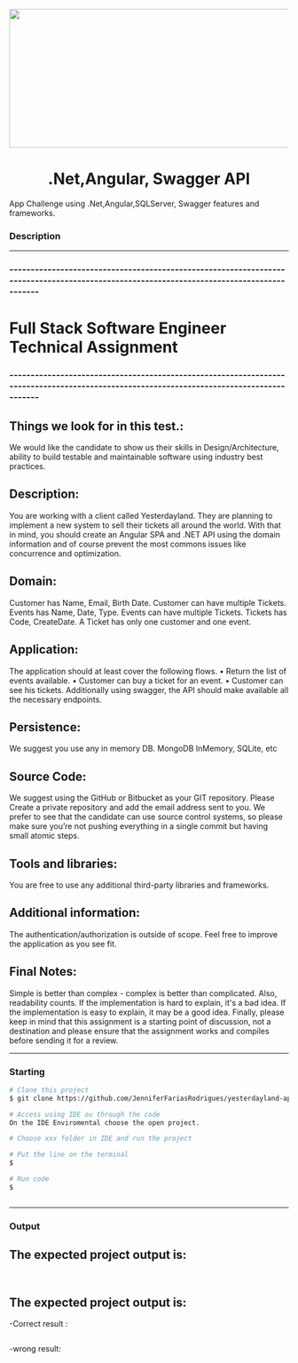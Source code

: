 <p align="center">
 <img src="https://media.licdn.com/dms/image/C5612AQH-LQYdtYahzg/article-cover_image-shrink_600_2000/0/1626661672527?e=2147483647&v=beta&t=YgZLzjK2VoKCQuJtBn_8gk8yNf9H1P3yvmao1ybol6k" height="250" width="700">  </p>
 <h1 align="center">.Net,Angular, Swagger API</h1>
<p align="center">
</p>
App Challenge using .Net,Angular,SQLServer, Swagger features and frameworks.


### Description 
---
### -----------------------------------------------------------------------------------------------------------------------------------------
# Full Stack Software Engineer Technical Assignment
### -----------------------------------------------------------------------------------------------------------------------------------------

## Things we look for in this test.:
We would like the candidate to show us their skills in Design/Architecture, ability to build testable and maintainable
software using industry best practices.

## Description:
You are working with a client called Yesterdayland. They are planning to implement a new
system to sell their tickets all around the world. With that in mind, you should create an
Angular SPA and .NET API using the domain information and of course prevent the most
commons issues like concurrence and optimization.

## Domain:
Customer has Name, Email, Birth Date.
Customer can have multiple Tickets.
Events has Name, Date, Type.
Events can have multiple Tickets.
Tickets has Code, CreateDate.
A Ticket has only one customer and one event.
## Application:
The application should at least cover the following flows.
• Return the list of events available.
• Customer can buy a ticket for an event.
• Customer can see his tickets.
Additionally using swagger, the API should make available all the necessary endpoints.
## Persistence:
We suggest you use any in memory DB. MongoDB InMemory, SQLite, etc
## Source Code:
We suggest using the GitHub or Bitbucket as your GIT repository.
Please Create a private repository and add the email address sent to you.
We prefer to see that the candidate can use source control systems, so please make sure you’re not pushing everything in a
single commit but having small atomic steps.
## Tools and libraries:
You are free to use any additional third-party libraries and frameworks.
## Additional information:
The authentication/authorization is outside of scope. Feel free to improve the
application as you see fit.
## Final Notes:
Simple is better than complex - complex is better than complicated. Also, readability counts. If the
implementation is hard to explain, it's a bad idea.
If the implementation is easy to explain, it may be a good idea.
Finally, please keep in mind that this assignment is a starting point of discussion, not a destination and please ensure that
the assignment works and compiles before sending it for a review.




---

### Starting
```bash
# Clone this project
$ git clone https://github.com/JenniferFariasRodrigues/yesterdayland-app.git

# Access using IDE ou through the code
On the IDE Enviromental choose the open project.

# Choose xxx folder in IDE and run the project

# Put the line on the terminal
$

# Run code
$ 



```

---
### Output
##
The expected project output is:
---
```bash



```

The expected  project output is:
---
-Correct result :
```bash


```

-wrong result:
```bash

```
